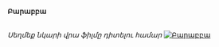 **Բարաբբա**

\
_Սեղմեք նկարի վրա ֆիլմը դիտելու համար_
[![Բարաբբա](https://www.vladivostok-eparhia.ru/www/news/2019/4/Barraras_Poster_FirstPage_0104_1000_22042019.jpg)](https://vkvideo.ru/video669805291_456239888)
